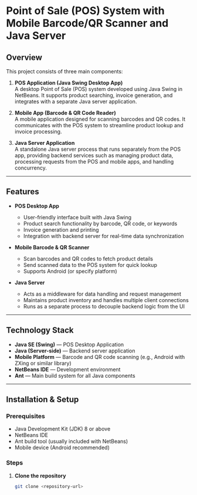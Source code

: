 # Point of Sale (POS) System with Mobile Barcode/QR Scanner and Java Server

## Overview

This project consists of three main components:

1. **POS Application (Java Swing Desktop App)**  
   A desktop Point of Sale (POS) system developed using Java Swing in NetBeans. It supports product searching, invoice generation, and integrates with a separate Java server application.

2. **Mobile App (Barcode & QR Code Reader)**  
   A mobile application designed for scanning barcodes and QR codes. It communicates with the POS system to streamline product lookup and invoice processing.

3. **Java Server Application**  
   A standalone Java server process that runs separately from the POS app, providing backend services such as managing product data, processing requests from the POS and mobile apps, and handling concurrency.

---

## Features

- **POS Desktop App**  
  - User-friendly interface built with Java Swing  
  - Product search functionality by barcode, QR code, or keywords  
  - Invoice generation and printing  
  - Integration with backend server for real-time data synchronization  

- **Mobile Barcode & QR Scanner**  
  - Scan barcodes and QR codes to fetch product details  
  - Send scanned data to the POS system for quick lookup  
  - Supports Android (or specify platform)  

- **Java Server**  
  - Acts as a middleware for data handling and request management  
  - Maintains product inventory and handles multiple client connections  
  - Runs as a separate process to decouple backend logic from the UI  

---

## Technology Stack

- **Java SE (Swing)** — POS Desktop Application  
- **Java (Server-side)** — Backend server application  
- **Mobile Platform** — Barcode and QR code scanning (e.g., Android with ZXing or similar library)  
- **NetBeans IDE** — Development environment  
- **Ant** — Main build system for all Java components  

---

## Installation & Setup

### Prerequisites

- Java Development Kit (JDK) 8 or above  
- NetBeans IDE  
- Ant build tool (usually included with NetBeans)  
- Mobile device (Android recommended)  

### Steps

1. **Clone the repository**  
   ```bash
   git clone <repository-url>
